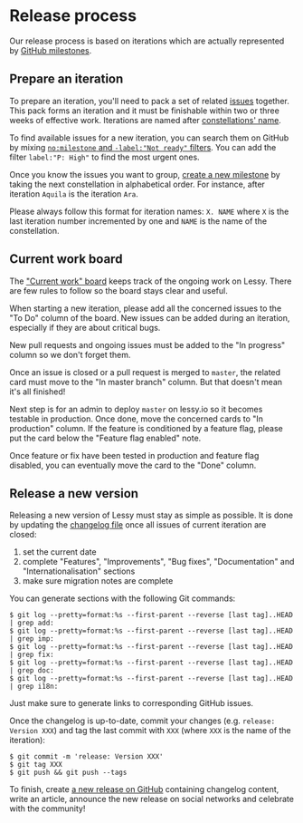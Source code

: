 # Release process

Our release process is based on iterations which are actually represented by
[GitHub milestones](https://github.com/lessy-community/lessy/milestones).

## Prepare an iteration

To prepare an iteration, you'll need to pack a set of related [issues](https://github.com/lessy-community/lessy/issues)
together. This pack forms an iteration and it must be finishable within two or
three weeks of effective work. Iterations are named after [constellations'
name](https://en.wikipedia.org/wiki/88_modern_constellations).

To find available issues for a new iteration, you can search them on GitHub by
mixing [`no:milestone` and `-label:"Not ready"` filters](https://github.com/lessy-community/lessy/issues?utf8=%E2%9C%93&q=is%3Aissue+is%3Aopen+no%3Amilestone+-label%3A%22Not+ready%22+).
You can add the filter `label:"P: High"` to find the most urgent ones.

Once you know the issues you want to group, [create a new milestone](https://github.com/lessy-community/lessy/milestones/new)
by taking the next constellation in alphabetical order. For instance, after
iteration `Aquila` is the iteration `Ara`.

Please always follow this format for iteration names: `X. NAME` where
`X` is the last iteration number incremented by one and `NAME` is the name of
the constellation.

## Current work board

The ["Current work" board](https://github.com/lessy-community/lessy/projects/9)
keeps track of the ongoing work on Lessy. There are few rules to follow so the
board stays clear and useful.

When starting a new iteration, please add all the concerned issues to the
"To Do" column of the board. New issues can be added during an iteration,
especially if they are about critical bugs.

New pull requests and ongoing issues must be added to the "In progress" column
so we don't forget them.

Once an issue is closed or a pull request is merged to `master`, the related
card must move to the "In master branch" column. But that doesn't mean it's all
finished!

Next step is for an admin to deploy `master` on lessy.io so it becomes testable
in production. Once done, move the concerned cards to "In production" column.
If the feature is conditioned by a feature flag, please put the card below the
"Feature flag enabled" note.

Once feature or fix have been tested in production and feature flag disabled,
you can eventually move the card to the "Done" column.

## Release a new version

Releasing a new version of Lessy must stay as simple as possible. It is done by
updating the [changelog file](../CHANGELOG.md) once all issues of current
iteration are closed:

1. set the current date
2. complete "Features", "Improvements", "Bug fixes", "Documentation" and
   "Internationalisation" sections
3. make sure migration notes are complete

You can generate sections with the following Git commands:

```console
$ git log --pretty=format:%s --first-parent --reverse [last tag]..HEAD | grep add:
$ git log --pretty=format:%s --first-parent --reverse [last tag]..HEAD | grep imp:
$ git log --pretty=format:%s --first-parent --reverse [last tag]..HEAD | grep fix:
$ git log --pretty=format:%s --first-parent --reverse [last tag]..HEAD | grep doc:
$ git log --pretty=format:%s --first-parent --reverse [last tag]..HEAD | grep i18n:
```

Just make sure to generate links to corresponding GitHub issues.

Once the changelog is up-to-date, commit your changes (e.g. `release: Version XXX`)
and tag the last commit with `XXX` (where `XXX` is the name of the iteration):

```console
$ git commit -m 'release: Version XXX'
$ git tag XXX
$ git push && git push --tags
```

To finish, create [a new release on GitHub](https://github.com/lessy-community/lessy/releases/new)
containing changelog content, write an article, announce the new release on
social networks and celebrate with the community!
